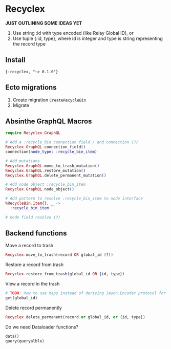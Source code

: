 # Recyclex

**JUST OUTLINING SOME IDEAS YET**

1. Use string :id with type encoded (like Relay Global ID), or
2. Use tuple {:id, type}, where id is integer and type is string representing the record type

## Install

`{:recyclex, "~> 0.1.0"}`

## Ecto migrations

1. Create migration `CreateRecycleBin`
2. Migrate

## Absinthe GraphQL Macros

```elixir
require Recyclex.GraphQL

# Add a :recycle_bin connection field / and connection (?)
Recyclex.GraphQL.connection_field()
connection(node_type: :recycle_bin_item)

# Add mutations
Recyclex.GraphQL.move_to_trash_mutation()
Recyclex.GraphQL.restore_mutation()
Recyclex.GraphQL.delete_permanent_mutation()

# Add node object :recycle_bin_item
Recyclex.GraphQL.node_object()

# Add pattern to resolve :recycle_bin_item to node interface
%RecycleBin.Item{}, _ ->
  :recycle_bin_item

# node field resolve (?)
```

## Backend functions

Move a record to trash

```elixir
Recyclex.move_to_trash(record OR global_id (?))
```

Restore a record from trash

```elixir
Recyclex.restore_from_trash(global_id OR {id, type})
```

View a record in the trash

```elixir
# TODO: How to use maps instead of deriving Jason.Encoder protocol for each Ecto schema
get(global_id)
```

Delete record permanently

```elixir
Recyclex.delete_permanent(record or global_id, or {id, type})
```

Do we need Dataloader functions?

```elixir
data()
query(queryalble)
```

```
